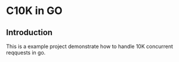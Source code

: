 # C10K in GO

## Introduction

This is a example project demonstrate how to handle 10K concurrent reqquests in go.

